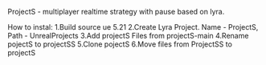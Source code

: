ProjectS - multiplayer realtime strategy with pause based on lyra.

How to instal:
1.Build source ue 5.21
2.Create Lyra Project. Name - ProjectS, Path -  UnrealProjects
3.Add projectS Files from projectS-main
4.Rename pojectS to projectSS
5.Clone pojectS
6.Move files from ProjectSS to projectS
